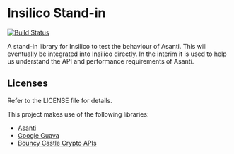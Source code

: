 # Insilico Stand-in

[![Build Status](https://travis-ci.org/brightsparklabs/insilico_standin.svg?branch=master)](https://travis-ci.org/brightsparklabs/insilico_standin)

A stand-in library for Insilico to test the behaviour of Asanti. This will
eventually be integrated into Insilico directly. In the interim it is used to help us understand the API and performance requirements of Asanti.

## Licenses

Refer to the LICENSE file for details.

This project makes use of the following libraries:

- [Asanti](https://github.com/brightsparklabs/asanti)
- [Google Guava](https://github.com/google/guava)
- [Bouncy Castle Crypto APIs](http://www.bouncycastle.org/)
